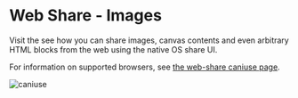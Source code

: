 # Web Share - Images

Visit the  see how you can share images, canvas contents and even arbitrary HTML blocks from the web using the native OS share UI.

For information on supported browsers, see [the web-share caniuse page](https://caniuse.com/web-share).

![caniuse](https://caniuse.bitsofco.de/image/web-share.png)
